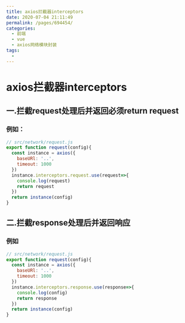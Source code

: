 ```yaml
---
title: axios拦截器interceptors
date: 2020-07-04 21:11:49
permalink: /pages/694454/
categories:
  - 前端
  - vue
  - axios网络模块封装
tags:
  - 
---
```

# axios拦截器interceptors

## 一.拦截request处理后并返回必须return request

### 例如：

```javascript
// src/network/request.js
export function request(config){
  const instance = axios({
    baseURl: '..',
    timeout: 1000
  })
  instance.interceptors.request.use(request=>{
    console.log(request)
    return request
  })
  return instance(config)
}
```

## 二.拦截response处理后并返回响应

### 例如

```javascript
// src/network/request.js
export function request(config){
  const instance = axios({
    baseURl: '..',
    timeout: 1000
  })
  instance.interceptors.response.use(response=>{
    console.log(config)
    return response
  })
  return instance(config)
}
```

